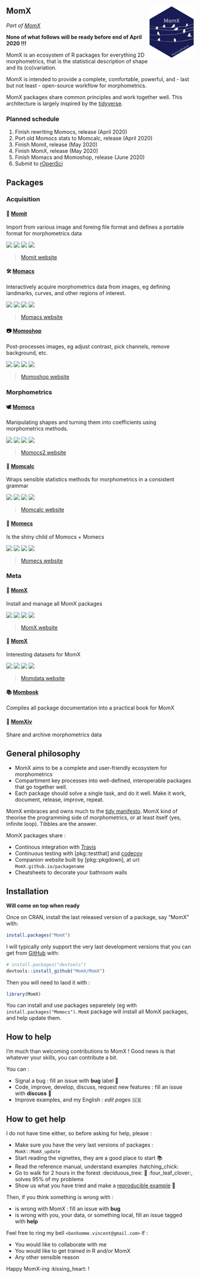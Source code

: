 
<!-- README.md is generated from README.Rmd. Please edit that file -->

## MomX <a href='http://momx.github.io/MomX'><img src='man/figures/logo.png' align="right" height="139" /></a>

*Part of [MomX](https://momx.github.io/MomX/)*

**None of what follows will be ready before end of April 2020 \!\!\!**

MomX is an ecosystem of R packages for everything 2D morphometrics, that
is the statistical description of shape and its (co)variation.

MomX is intended to provide a complete, comfortable, powerful, and -
last but not least - open-source workflow for morphometrics.

MomX packages share common principles and work together well. This
architecture is largely inspired by the
[tidyverse](https://tidyverse.org).

### Planned schedule

1.  Finish rewriting Momocs, release (April 2020)
2.  Port old Momocs stats to Momcalc, release (April 2020)
3.  Finish Momit, release (May 2020)
4.  Finish MomX, release (May 2020)
5.  Finish Momacs and Momoshop, release (June 2020)
6.  Submit to [rOpenSci](https://ropensci.org/)

## Packages

### Acquisition

#### 🖖 [Momit](https://github.com/MomX/Momit)

Import from various image and foreing file format and defines a portable
format for morphometrics
data

[![](https://img.shields.io/badge/lifecycle-experimental-orange.svg)](https://www.tidyverse.org/lifecycle/#experimental)
[![](https://www.r-pkg.org/badges/version/Momit?color=green)](https://cran.r-project.org/package=Momit)
[![](https://travis-ci.org/MomX/Momit.svg?branch=master)](https://travis-ci.org/MomX/Momit)
[![](https://codecov.io/gh/MomX/Momit/branch/master/graph/badge.svg)](https://codecov.io/gh/MomX/Momit)

> [Momit website](https://momx.github.io/Momit)

#### 🛠 [Momacs](https://github.com/MomX/Momacs)

Interactively acquire morphometrics data from images, eg defining
landmarks, curves, and other regions of
interest.

[![](https://img.shields.io/badge/lifecycle-experimental-orange.svg)](https://www.tidyverse.org/lifecycle/#experimental)
[![](https://www.r-pkg.org/badges/version/Momacs?color=green)](https://cran.r-project.org/package=Momacs)
[![](https://travis-ci.org/MomX/Momacs.svg?branch=master)](https://travis-ci.org/MomX/Momacs)
[![](https://codecov.io/gh/MomX/Momacs/branch/master/graph/badge.svg)](https://codecov.io/gh/MomX/Momacs)

> [Momacs website](https://momx.github.io/Momacs)

#### 📷 [Momoshop](https://github.com/MomX/Momoshop)

Post-processes images, eg adjust contrast, pick channels, remove
background,
etc.

[![](https://img.shields.io/badge/lifecycle-experimental-orange.svg)](https://www.tidyverse.org/lifecycle/#experimental)
[![](https://www.r-pkg.org/badges/version/Momoshop?color=green)](https://cran.r-project.org/package=Momoshop)
[![](https://travis-ci.org/MomX/Momoshop.svg?branch=master)](https://travis-ci.org/MomX/Momoshop)
[![](https://codecov.io/gh/MomX/Momoshop/branch/master/graph/badge.svg)](https://codecov.io/gh/MomX/Momoshop)

> [Momoshop website](https://momx.github.io/Momoshop)

### Morphometrics

#### 🕊 [Momocs](https://github.com/MomX/Momocs)

Manipulating shapes and turning them into coefficients using
morphometrics
methods.

[![](https://img.shields.io/badge/lifecycle-experimental-orange.svg)](https://www.tidyverse.org/lifecycle/#experimental)
[![](https://www.r-pkg.org/badges/version/Momocs2?color=green)](https://cran.r-project.org/package=Momocs2)
[![](https://travis-ci.org/MomX/Momocs2.svg?branch=master)](https://travis-ci.org/MomX/Momocs2)
[![](https://codecov.io/gh/MomX/Momocs2/branch/master/graph/badge.svg)](https://codecov.io/gh/MomX/Momocs2)

> [Momocs2 website](https://momx.github.io/Momocs2)

#### 🧮 [Momcalc](https://github.com/MomX/Momcalc)

Wraps sensible statistics methods for morphometrics in a consistent
grammar

[![](https://img.shields.io/badge/lifecycle-experimental-orange.svg)](https://www.tidyverse.org/lifecycle/#experimental)
[![](https://www.r-pkg.org/badges/version/Momcalc?color=green)](https://cran.r-project.org/package=Momcalc)
[![](https://travis-ci.org/MomX/Momcalc.svg?branch=master)](https://travis-ci.org/MomX/Momcalc)
[![](https://codecov.io/gh/MomX/Momcalc/branch/master/graph/badge.svg)](https://codecov.io/gh/MomX/Momcalc)

> [Momcalc website](https://momx.github.io/Momcalc)

#### 🔮 [Momecs](https://github.com/MomX/Momecs)

Is the shiny child of Momocs +
Momecs

[![](https://img.shields.io/badge/lifecycle-experimental-orange.svg)](https://www.tidyverse.org/lifecycle/#experimental)
[![](https://www.r-pkg.org/badges/version/Momecs?color=green)](https://cran.r-project.org/package=Momecs)
[![](https://travis-ci.org/MomX/Momecs.svg?branch=master)](https://travis-ci.org/MomX/Momecs)
[![](https://codecov.io/gh/MomX/Momecs/branch/master/graph/badge.svg)](https://codecov.io/gh/MomX/Momecs)

> [Momecs website](https://momx.github.io/Momecs)

### Meta

#### 💍 [MomX](https://github.com/MomX/MomX)

Install and manage all MomX
packages

[![](https://img.shields.io/badge/lifecycle-experimental-orange.svg)](https://www.tidyverse.org/lifecycle/#experimental)
[![](https://www.r-pkg.org/badges/version/MomX?color=green)](https://cran.r-project.org/package=MomX)
[![](https://travis-ci.org/MomX/MomX.svg?branch=master)](https://travis-ci.org/MomX/MomX)
[![](https://codecov.io/gh/MomX/MomX/branch/master/graph/badge.svg)](https://codecov.io/gh/MomX/MomX)

> [MomX website](https://momx.github.io/MomX)

#### 🍭 [MomX](https://github.com/MomX/Momdata)

Interesting datasets for
MomX

[![](https://img.shields.io/badge/lifecycle-experimental-orange.svg)](https://www.tidyverse.org/lifecycle/#experimental)
[![](https://www.r-pkg.org/badges/version/Momdata?color=green)](https://cran.r-project.org/package=Momdata)
[![](https://travis-ci.org/MomX/Momdata.svg?branch=master)](https://travis-ci.org/MomX/Momdata)
[![](https://codecov.io/gh/MomX/Momdata/branch/master/graph/badge.svg)](https://codecov.io/gh/MomX/Momdata)

> [Momdata website](https://momx.github.io/Momdata)

#### 📚 [Mombook](https://github.com/MomX/Momocs)

Compiles all package documentation into a practical book for MomX

#### 🚯 [MomXiv](https://github.com/MomX/MomXiv)

Share and archive morphometrics data

## General philosophy

  - MomX aims to be a complete and user-friendly ecosystem for
    morphometrics
  - Compartiment key processes into well-defined, interoperable packages
    that go together well.
  - Each package should solve a single task, and do it well. Make it
    work, document, release, improve, repeat.

MomX embraces and owns much to the [tidy
manifesto](https://cran.r-project.org/web/packages/tidyverse/vignettes/manifesto.html).
MomX kind of theorise the programming side of morphometrics, or at least
itself (yes, infinite loop). Tibbles are the answer.

MomX packages share :

  - Continous integration with [Travis](travis-ci.org/)
  - Continuous testing with \[pkg::testthat\] and
    [codecov](https://codecov.io)
  - Companion website built by \[pkg::pkgdown\], at url:
    `MomX.github.io/packagename`
  - Cheatsheets to decorate your bathroom walls

## Installation

**Will come on top when ready**

Once on CRAN, install the last released version of a package, say “MomX”
with:

``` r
install.packages("MomX")
```

I will typically only support the very last development versions that
you can get from [GitHub](https://github.com/) with:

``` r
# install.packages("devtools")
devtools::install_github("MomX/MomX")
```

Then you will need to laod it with :

``` r
library(MomX)
```

You can install and use packages separetely (eg with
`install.packages("Momocs")`. `MomX` package will install all MomX
packages, and help update them.

## How to help

I’m much than welcoming contributions to MomX \! Good news is that
whatever your skills, you can contribute a bit.

You can :

  - Signal a bug : fill an issue with **bug** label :bug:
  - Code, improve, develop, discuss, request new features : fill an
    issue with **discuss** :wrench:
  - Improve examples, and my English : *edit pages* :uk:

## How to get help

I do not have time either, so before asking for help, please :

  - Make sure you have the very last versions of packages :
    `MomX::MomX_update`
  - Start reading the vignettes, they are a good place to start :books:
  - Read the reference manual, understand examples :hatching\_chick:
  - Go to walk for 2 hours in the forest :deciduous\_tree: :boar:
    :four\_leaf\_clover:, solves 95% of my problems
  - Show us what you have tried and make a [reproducible
    example](https://stackoverflow.com/questions/5963269/how-to-make-a-great-r-reproducible-example)
    :pill:

Then, if you think something is wrong with :

  - is wrong with MomX : fill an issue with **bug**
  - is wrong with you, your data, or something local, fill an issue
    tagged with **help**

Feel free to ring my bell `<bonhomme.vincent@gmail.com>` if :

  - You would like to collaborate with me
  - You would like to get trained in R and/or MomX
  - Any other sensible reason

Happy MomX-ing :kissing\_heart: \!
